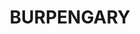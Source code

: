 ---
lastmod: '2025-04-06T06:05:21+00:00'
latitude: -27.153669
layout: suburb
longitude: 152.976886
postcode: '4505'
state: QLD
title: BURPENGARY
url: /qld/burpengary/
---